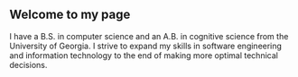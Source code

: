 ## Welcome to my page

I have a B.S. in computer science and an A.B. in cognitive science from the University of Georgia.
I strive to expand my skills in software engineering and information technology to the end of making more optimal technical decisions. 

<!--
**zehadialam/zehadialam** is a ✨ _special_ ✨ repository because its `README.md` (this file) appears on your GitHub profile.

Here are some ideas to get you started:

- 🌱 Learning Swift and 
- 👯 Always looking to collaborate
- 💬 Ask me about 
- 📫 Connect with me on 
- ⚡ Fun fact: ...
-->
